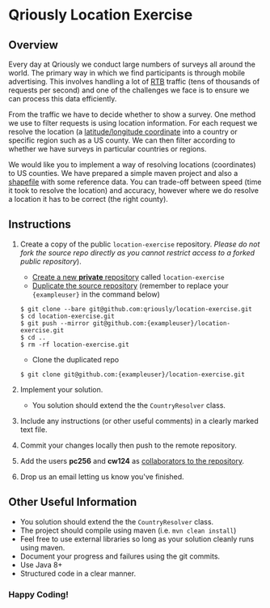 # Qriously Location Exercise

## Overview

Every day at Qriously we conduct large numbers of surveys all around the world. The primary way in which we find participants is through mobile advertising. 
This involves handling a lot of [RTB](https://en.wikipedia.org/wiki/Real-time_bidding) traffic (tens of thousands of requests per second) and one of the challenges we face is to ensure we can process this data efficiently.

From the traffic we have to decide whether to show a survey. One method we use to filter requests is using location information.
For each request we resolve the location (a [latitude/longitude coordinate](https://en.wikipedia.org/wiki/Geographic_coordinate_system#Latitude_and_longitude) into a country or specific region such as a US county.
We can then filter according to whether we have surveys in particular countries or regions.

We would like you to implement a way of resolving locations (coordinates) to US counties.
We have prepared a simple maven project and also a [shapefile](https://en.wikipedia.org/wiki/Shapefile) with some reference data.
You can trade-off between speed (time it took to resolve the location) and accuracy, however where we do resolve a location it has to be correct (the right county).

## Instructions

1. Create a copy of the public `location-exercise` repository. *Please do not fork the source repo directly as you cannot restrict access to a forked public repository*). 
 
    - [Create a new **private** repository](https://help.github.com/en/articles/creating-a-new-repository) called `location-exercise`
    - [Duplicate the source repository](https://help.github.com/en/articles/duplicating-a-repository) (remember to replace your `{exampleuser}` in the command below)
    ```
    $ git clone --bare git@github.com:qriously/location-exercise.git
    $ cd location-exercise.git
    $ git push --mirror git@github.com:{exampleuser}/location-exercise.git
    $ cd .. 
    $ rm -rf location-exercise.git
    ```
    - Clone the duplicated repo
    ```
    $ git clone git@github.com:{exampleuser}/location-exercise.git
    ```
    
1. Implement your solution.
    - You solution should extend the the `CountryResolver` class.

1. Include any instructions (or other useful comments) in a clearly marked text file.

1. Commit your changes locally then push to the remote repository.

1. Add the users **pc256** and **cw124** as [collaborators to the repository](https://help.github.com/en/articles/inviting-collaborators-to-a-personal-repository).

1. Drop us an email letting us know you've finished.


## Other Useful Information 

- You solution should extend the the `CountryResolver` class.
- The project should compile using maven (i.e. `mvn clean install`)
- Feel free to use external libraries so long as your solution cleanly runs using maven.
- Document your progress and failures using the git commits.
- Use Java 8+
- Structured code in a clear manner.

### Happy Coding!
